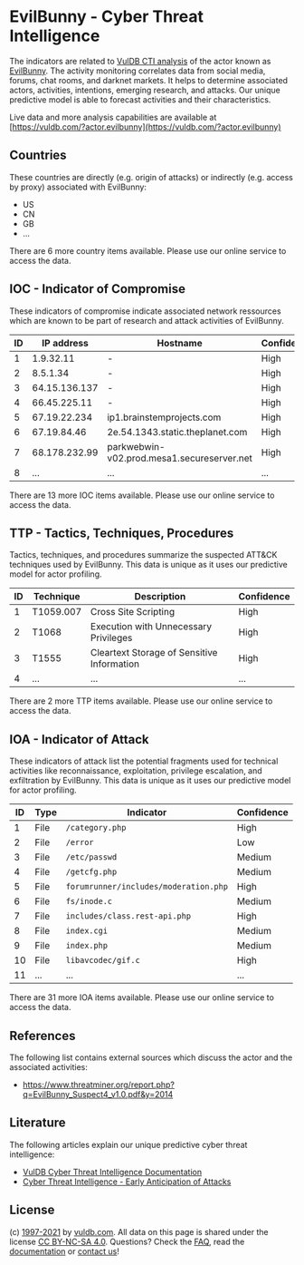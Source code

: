 # EvilBunny - Cyber Threat Intelligence

The indicators are related to [VulDB CTI analysis](https://vuldb.com/?doc.cti) of the actor known as [EvilBunny](https://vuldb.com/?actor.evilbunny). The activity monitoring correlates data from social media, forums, chat rooms, and darknet markets. It helps to determine associated actors, activities, intentions, emerging research, and attacks. Our unique predictive model is able to forecast activities and their characteristics.

Live data and more analysis capabilities are available at [https://vuldb.com/?actor.evilbunny](https://vuldb.com/?actor.evilbunny)

## Countries

These countries are directly (e.g. origin of attacks) or indirectly (e.g. access by proxy) associated with EvilBunny:

* US
* CN
* GB
* ...

There are 6 more country items available. Please use our online service to access the data.

## IOC - Indicator of Compromise

These indicators of compromise indicate associated network ressources which are known to be part of research and attack activities of EvilBunny.

ID | IP address | Hostname | Confidence
-- | ---------- | -------- | ----------
1 | 1.9.32.11 | - | High
2 | 8.5.1.34 | - | High
3 | 64.15.136.137 | - | High
4 | 66.45.225.11 | - | High
5 | 67.19.22.234 | ip1.brainstemprojects.com | High
6 | 67.19.84.46 | 2e.54.1343.static.theplanet.com | High
7 | 68.178.232.99 | parkwebwin-v02.prod.mesa1.secureserver.net | High
8 | ... | ... | ...

There are 13 more IOC items available. Please use our online service to access the data.

## TTP - Tactics, Techniques, Procedures

Tactics, techniques, and procedures summarize the suspected ATT&CK techniques used by EvilBunny. This data is unique as it uses our predictive model for actor profiling.

ID | Technique | Description | Confidence
-- | --------- | ----------- | ----------
1 | T1059.007 | Cross Site Scripting | High
2 | T1068 | Execution with Unnecessary Privileges | High
3 | T1555 | Cleartext Storage of Sensitive Information | High
4 | ... | ... | ...

There are 2 more TTP items available. Please use our online service to access the data.

## IOA - Indicator of Attack

These indicators of attack list the potential fragments used for technical activities like reconnaissance, exploitation, privilege escalation, and exfiltration by EvilBunny. This data is unique as it uses our predictive model for actor profiling.

ID | Type | Indicator | Confidence
-- | ---- | --------- | ----------
1 | File | `/category.php` | High
2 | File | `/error` | Low
3 | File | `/etc/passwd` | Medium
4 | File | `/getcfg.php` | Medium
5 | File | `forumrunner/includes/moderation.php` | High
6 | File | `fs/inode.c` | Medium
7 | File | `includes/class.rest-api.php` | High
8 | File | `index.cgi` | Medium
9 | File | `index.php` | Medium
10 | File | `libavcodec/gif.c` | High
11 | ... | ... | ...

There are 31 more IOA items available. Please use our online service to access the data.

## References

The following list contains external sources which discuss the actor and the associated activities:

* https://www.threatminer.org/report.php?q=EvilBunny_Suspect4_v1.0.pdf&y=2014

## Literature

The following articles explain our unique predictive cyber threat intelligence:

* [VulDB Cyber Threat Intelligence Documentation](https://vuldb.com/?doc.cti)
* [Cyber Threat Intelligence - Early Anticipation of Attacks](https://www.scip.ch/en/?labs.20201022)

## License

(c) [1997-2021](https://vuldb.com/?doc.changelog) by [vuldb.com](https://vuldb.com/?doc.about). All data on this page is shared under the license [CC BY-NC-SA 4.0](https://creativecommons.org/licenses/by-nc-sa/4.0/). Questions? Check the [FAQ](https://vuldb.com/?doc.faq), read the [documentation](https://vuldb.com/?doc) or [contact us](https://vuldb.com/?contact)!
